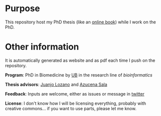 # Purpose 

This repository host my PhD thesis (like an [online book](https://llrs.github.io/thesis)) while I work on the PhD.

# Other information

It is automatically generated as website and as pdf each time I push on the repository.

**Program**: PhD in Biomedicine by [UB](https://ub.edu) in the research line of *bioinformatics*

**Thesis advisors**: [Juanjo Lozano](https://orcid.org/0000-0001-7613-3908) and  [Azucena Sala]()

**Feedback**: Inputs are welcome, either as issues or message in [twitter](https://twitter.com/Lluis_Rev)

**License**: I don't know how I will be licensing everything, probably with creative commons... if you want to use parts, please let me know.
